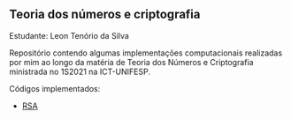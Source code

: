 ## Teoria dos números e criptografia

Estudante: Leon Tenório da Silva

Repositório contendo algumas implementações computacionais realizadas por mim ao longo da matéria de Teoria dos Números e Criptografia ministrada no 1S2021 na ICT-UNIFESP.

Códigos implementados:

- [RSA](rsa)
